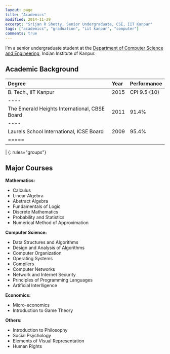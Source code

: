 ```yaml
---
layout: page
title: "Academics"
modified: 2014-11-29
excerpt: "Srijan R Shetty, Senior Undergraduate, CSE, IIT Kanpur"
tags: ["academics", "graduation", "iit kanpur", "computer"]
comments: true
---
```


I'm a senior undergraduate student at the <a href="http://cse.iitk.ac.in">Department of Computer Science and Engineering</a>, Indian Institute of Kanpur.

Academic Background
-------------------

| Degree                                            | Year           | Performance  |
|:--------------------------------------------------|:---------------|:-------------|
| B. Tech., IIT Kanpur                              | 2015           | CPI 9.5 (10) |
|----
| The Emerald Heights International, CBSE Board     | 2011           | 91.4%        |
|----
| Laurels School International, ICSE Board          | 2009           | 95.4%        |
|=====
|
{: rules="groups"}


Major Courses
-------------

**Mathematics:**

- Calculus
- Linear Algebra
- Abstract Algebra
- Fundamentals of Logic
- Discrete Mathematics
- Probability and Statistics
- Numerical Method of Approximation

**Computer Science:**

- Data Structures and Algorithms
- Design and Analysis of Algorithms
- Computer Organization
- Operating Systems
- Compilers
- Computer Networks
- Network and Internet Security
- Principles of Programming Languages
- Artificial Interlligence

**Economics:**

- Micro-economics
- Introduction to Game Theory

**Others:**

- Introduction to Philosophy
- Social Psychology
- Elements of Visual Representation
- Human Rights

